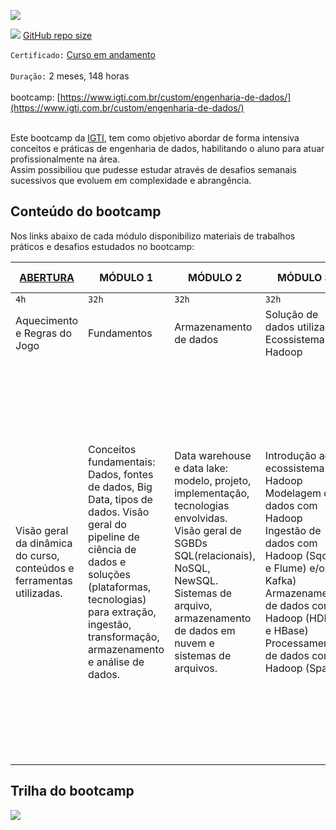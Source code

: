 [![](https://github.com/masedos/Bootcamp-Engenheiro-de-Dados/blob/main/logo.png)](https://www.linkedin.com/in/masedos/)

[![](https://img.shields.io/badge/made%20by-masedos-blue)](https://www.linkedin.com/in/masedos/)
[GitHub repo size](https://img.shields.io/badge/-engenheiro%20de%20dados-green)


`Certificado:` [Curso em andamento](https://www.igti.com.br/custom/engenharia-de-dados/)
</br></br>
`Duração:` 2 meses, 148 horas
</br></br>
bootcamp: [https://www.igti.com.br/custom/engenharia-de-dados/](https://www.igti.com.br/custom/engenharia-de-dados/)
</br></br>

Este bootcamp da [IGTI](https://www.igti.com.br/), tem como objetivo abordar de forma intensiva conceitos e práticas de engenharia de dados, habilitando o aluno para atuar profissionalmente na área.</br>
Assim possibiliou que pudesse estudar através de desafios semanais sucessivos que evoluem em complexidade e abrangência.

## Conteúdo do bootcamp

Nos links abaixo de cada módulo disponibilizo materiais de trabalhos práticos e desafios estudados no bootcamp:

| [ABERTURA](https://github.com/masedos/Bootcamp-Engenheiro-de-Dados/tree/main/Abertura) | MÓDULO 1| MÓDULO 2 | MÓDULO 3 | MÓDULO 4 | DESAFIO FINAL |
|---------|--------|---------|---------|---------|-------------|
|`4h`     |`32h`   |`32h`    |`32h`    |`32h`    |`12h`        |   
|Aquecimento e Regras do Jogo |Fundamentos|Armazenamento de dados| Solução de dados utilizando Ecossistema Hadoop |Infraestrutura de dados e arquitetura escalável|Desafio Final|
|Visão geral da dinâmica do curso, conteúdos e ferramentas utilizadas.| Conceitos fundamentais: Dados, fontes de dados, Big Data, tipos de dados. Visão geral do pipeline de ciência de dados e soluções (plataformas, tecnologias) para extração, ingestão, transformação, armazenamento e análise de dados.|Data warehouse e data lake: modelo, projeto, implementação, tecnologias envolvidas. Visão geral de SGBDs SQL(relacionais), NoSQL, NewSQL. Sistemas de arquivo, armazenamento de dados em nuvem e sistemas de arquivos. |Introdução ao ecossistema Hadoop Modelagem de dados com Hadoop Ingestão de dados com Hadoop (Sqoop e Flume) e/ou Kafka) Armazenamento de dados com Hadoop (HDFS e HBase) Processamento de dados com Hadoop (Spark) |Serviços de conectividade, rede e segurança na Azure, AWS e GCP Exemplos de containers para Ciência de Dados e Machine Learnig Virtualização, containers e serviços de armazenamento Recursos para escalabilidade, elasticidade, alta disponibilidade e processamento distribuído. Soluções para processamento de dados em larga escala Modelos de serviços em nuvem Fundamentos de arquitetura. |Conclusão da aplicação final.|

## Trilha do bootcamp

[![](https://github.com/masedos/Bootcamp-Engenheiro-de-Dados/blob/main/Trilha%20Engenheiro%20de%20Dados.png)](https://www.linkedin.com/in/masedos/)

